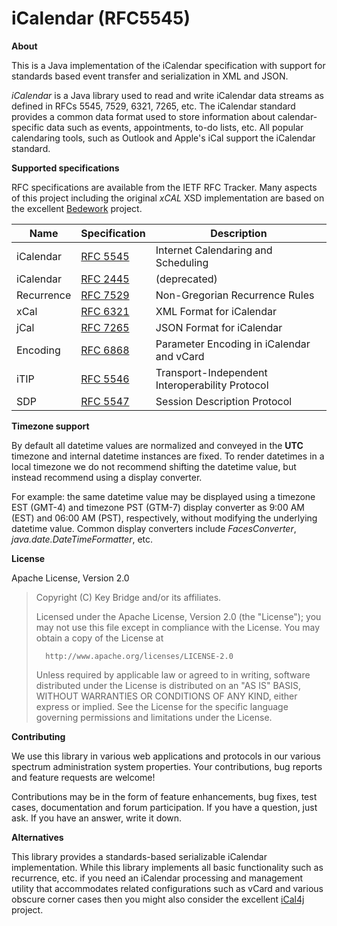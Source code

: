 #  iCalendar (RFC5545) 

**About**

This is a Java implementation of the iCalendar specification with support for standards based event transfer and serialization in XML and JSON.

_iCalendar_ is a Java library used to read and write iCalendar data streams as defined in RFCs 5545, 7529, 6321, 7265, etc. The iCalendar standard provides a common data format used to store information about calendar-specific data such as events, appointments, to-do lists, etc. All popular calendaring tools, such as Outlook and Apple's iCal support the iCalendar standard.

**Supported specifications**

RFC specifications are available from the IETF RFC Tracker. Many aspects of this project including the original _xCAL_ XSD implementation are based on the excellent [Bedework](https://www.apereo.org/projects/bedework) project.

| Name | Specification | Description |
| ---- | ------------- | --- |
| iCalendar | [RFC 5545](http://tools.ietf.org/html/rfc5545) | Internet Calendaring and Scheduling |
| iCalendar | [RFC 2445](http://tools.ietf.org/html/rfc2445) | (deprecated) |
| Recurrence | [RFC 7529](http://tools.ietf.org/html/rfc7529) | Non-Gregorian Recurrence Rules |
| xCal | [RFC 6321](http://tools.ietf.org/html/rfc6321) | XML Format for iCalendar |
| jCal | [RFC 7265](http://tools.ietf.org/html/rfc7265) | JSON Format for iCalendar |
| Encoding | [RFC 6868](http://tools.ietf.org/html/rfc6868) | Parameter Encoding in iCalendar and vCard |
| iTIP |  [RFC 5546](http://tools.ietf.org/html/rfc5546) | Transport-Independent Interoperability Protocol |
| SDP  |  [RFC 5547](http://tools.ietf.org/html/rfc5547) | Session Description Protocol |


**Timezone support**

By default all datetime values are normalized and conveyed in the **UTC** timezone and internal datetime instances are fixed. To render datetimes in a local timezone we do not recommend shifting the datetime value, but instead recommend using a display converter.

For example: the same datetime value may be displayed using a timezone EST (GMT-4) and timezone PST (GTM-7) display converter as 9:00 AM (EST) and 06:00 AM (PST), respectively, without modifying the underlying datetime value. Common display converters include _FacesConverter_, _java.date.DateTimeFormatter_, etc.


**License**

Apache License, Version 2.0

>  Copyright (C) Key Bridge and/or its affiliates.
>
>   Licensed under the Apache License, Version 2.0 (the "License");
>   you may not use this file except in compliance with the License.
>   You may obtain a copy of the License at
>
>       http://www.apache.org/licenses/LICENSE-2.0
>
>   Unless required by applicable law or agreed to in writing, software
>   distributed under the License is distributed on an "AS IS" BASIS,
>   WITHOUT WARRANTIES OR CONDITIONS OF ANY KIND, either express or implied.
>   See the License for the specific language governing permissions and
>   limitations under the License.


**Contributing**

We use this library in various web applications and protocols in our various spectrum administration system properties. Your contributions, bug reports and feature requests are welcome!

Contributions may be in the form of feature enhancements, bug fixes, test cases, documentation and forum participation. If you have a question, just ask. If you have an answer, write it down.



**Alternatives**

This library provides a standards-based serializable iCalendar implementation. While this library implements all basic functionality such as recurrence, etc. if you need an iCalendar processing and management utility that accommodates related configurations such as vCard and various obscure corner cases then you might also consider the excellent [iCal4j](https://github.com/ical4j/ical4j) project.



